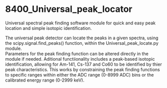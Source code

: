 # 8400_Universal_peak_locator
Universal spectral peak finding software module for quick and easy peak location and simple isotopic identification.

The universal peak detector can locate the peaks in a given spectra, using the scipy.signal.find_peaks() function, within the Universal_peak_locate.py module.  
Parameters for the peak finding function can be altered directly in the module if needed.
Aditional functiionality includes a peak-based isotopic identification, allowing for Am-141, Cs-137 and Co60 to be identified by thier peak characteristics. 
This works by constraining the peak finding functions to specific ranges within either the ADC range (0-8999 ADC) bins or the calibrated energy range (0-2999 keV).
